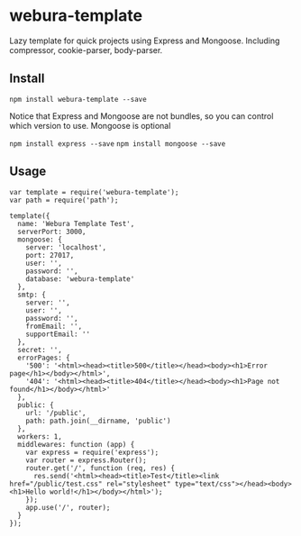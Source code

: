 # webura-template
Lazy template for quick projects using Express and Mongoose. Including compressor, cookie-parser, body-parser.

## Install
`npm install webura-template --save`

Notice that Express and Mongoose are not bundles, so you can control which version to use.
Mongoose is optional

`npm install express --save`
`npm install mongoose --save`

## Usage
```
var template = require('webura-template');
var path = require('path');

template({
  name: 'Webura Template Test',
  serverPort: 3000,
  mongoose: {
    server: 'localhost',
    port: 27017,
    user: '',
    password: '',
    database: 'webura-template'
  },
  smtp: {
    server: '',
    user: '',
    password: '',
    fromEmail: '',
    supportEmail: ''
  },
  secret: '',
  errorPages: {
    '500': '<html><head><title>500</title></head><body><h1>Error page</h1></body></html>',
    '404': '<html><head><title>404</title></head><body><h1>Page not found</h1></body></html>'
  },
  public: {
    url: '/public',
    path: path.join(__dirname, 'public')
  },
  workers: 1,
  middlewares: function (app) {
    var express = require('express');
    var router = express.Router();
    router.get('/', function (req, res) {
      res.send('<html><head><title>Test</title><link href="/public/test.css" rel="stylesheet" type="text/css"></head><body><h1>Hello world!</h1></body></html>');
    });
    app.use('/', router);
  }
});
```


